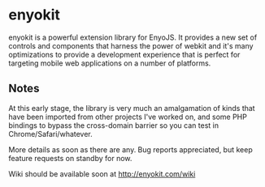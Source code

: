 # enyokit #

enyokit is a powerful extension library for EnyoJS. It provides a new set of controls and components that harness the power of webkit and it's many optimizations to provide a development experience that is perfect for targeting mobile web applications on a number of platforms.

## Notes ##

At this early stage, the library is very much an amalgamation of kinds that have been imported from other projects I've worked on, and some PHP bindings to bypass the cross-domain barrier so you can test in Chrome/Safari/whatever.

More details as soon as there are any. Bug reports appreciated, but keep feature requests on standby for now.

Wiki should be available soon at http://enyokit.com/wiki